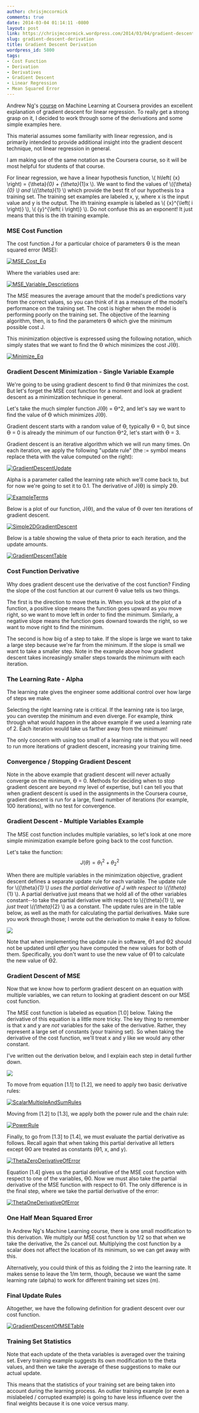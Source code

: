 ```yaml
---
author: chrisjmccormick
comments: true
date: 2014-03-04 01:14:11 -0800
layout: post
link: https://chrisjmccormick.wordpress.com/2014/03/04/gradient-descent-derivation/
slug: gradient-descent-derivation
title: Gradient Descent Derivation
wordpress_id: 5800
tags:
- Cost Function
- Derivation
- Derivatives
- Gradient Descent
- Linear Regression
- Mean Squared Error
---
```


Andrew Ng's [course](https://www.coursera.org/course/ml) on Machine Learning at Coursera provides an excellent explanation of gradient descent for linear regression. To really get a strong grasp on it, I decided to work through some of the derivations and some simple examples here.

This material assumes some familiarity with linear regression, and is primarily intended to provide additional insight into the gradient descent technique, not linear regression in general.

I am making use of the same notation as the Coursera course, so it will be most helpful for students of that course.

For linear regression, we have a linear hypothesis function, \\( h\left( {x} \right) = {\theta}_{0} + {\theta}_{1}x \\). We want to find the values of \\({\theta}_{0} \\) and \\({\theta}_{1} \\) which provide the best fit of our hypothesis to a training set. The training set examples are labeled x, y, where x is the input value and y is the output. The ith training example is labeled as \\( {x}^{\left( i \right)} \\), \\( {y}^{\left( i \right)} \\). Do not confuse this as an exponent! It just means that this is the ith training example.


### MSE Cost Function


The cost function J for a particular choice of parameters Ѳ is the mean squared error (MSE):


[![MSE_Cost_Eq](http://chrisjmccormick.files.wordpress.com/2014/02/mse_cost_eq1.png)](http://chrisjmccormick.files.wordpress.com/2014/02/mse_cost_eq1.png)


Where the variables used are:


[![MSE_Variable_Descriptions](http://chrisjmccormick.files.wordpress.com/2014/02/mse_variable_descriptions.png)](http://chrisjmccormick.files.wordpress.com/2014/02/mse_variable_descriptions.png)


The MSE measures the average amount that the model's predictions vary from the correct values, so you can think of it as a measure of the model’s performance on the training set. The cost is higher when the model is performing poorly on the training set. The objective of the learning algorithm, then, is to find the parameters Ѳ which give the minimum possible cost J.

This minimization objective is expressed using the following notation, which simply states that we want to find the Ѳ which minimizes the cost J(Ѳ).


[![Minimize_Eq](http://chrisjmccormick.files.wordpress.com/2014/02/minimize_eq.png)](http://chrisjmccormick.files.wordpress.com/2014/02/minimize_eq.png)





### Gradient Descent Minimization - Single Variable Example


We're going to be using gradient descent to find Ѳ that minimizes the cost. But let's forget the MSE cost function for a moment and look at gradient descent as a minimization technique in general.

Let's take the much simpler function J(Ѳ) = Ѳ^2, and let's say we want to find the value of Ѳ which minimizes J(Ѳ).

Gradient descent starts with a random value of Ѳ, typically Ѳ = 0, but since Ѳ = 0 is already the minimum of our function Ѳ^2, let's start with Ѳ = 3.

Gradient descent is an iterative algorithm which we will run many times. On each iteration, we apply the following "update rule" (the := symbol means replace theta with the value computed on the right):


[![GradientDescentUpdate](http://chrisjmccormick.files.wordpress.com/2014/02/gradientdescentupdate.png)](http://chrisjmccormick.files.wordpress.com/2014/02/gradientdescentupdate.png)


Alpha is a parameter called the learning rate which we'll come back to, but for now we're going to set it to 0.1. The derivative of J(Ѳ) is simply 2Ѳ.


[![ExampleTerms](http://chrisjmccormick.files.wordpress.com/2014/02/exampleterms.png)](http://chrisjmccormick.files.wordpress.com/2014/02/exampleterms.png)


Below is a plot of our function, J(Ѳ), and the value of Ѳ over ten iterations of gradient descent.


[![Simple2DGradientDescent](http://chrisjmccormick.files.wordpress.com/2014/02/simple2dgradientdescent.png)](http://chrisjmccormick.files.wordpress.com/2014/02/simple2dgradientdescent.png)


Below is a table showing the value of theta prior to each iteration, and the update amounts.


[![GradientDescentTable](http://chrisjmccormick.files.wordpress.com/2014/02/gradientdescenttable.png)](http://chrisjmccormick.files.wordpress.com/2014/02/gradientdescenttable.png)





### Cost Function Derivative


Why does gradient descent use the derivative of the cost function? Finding the slope of the cost function at our current Ѳ value tells us two things.

The first is the direction to move theta in. When you look at the plot of a function, a positive slope means the function goes upward as you move right, so we want to move left in order to find the minimum. Similarly, a negative slope means the function goes downard towards the right, so we want to move right to find the minimum.

The second is how big of a step to take. If the slope is large we want to take a large step because we're far from the minimum. If the slope is small we want to take a smaller step. Note in the example above how gradient descent takes increasingly smaller steps towards the minimum with each iteration.


### The Learning Rate - Alpha


The learning rate gives the engineer some additional control over how large of steps we make.

Selecting the right learning rate is critical. If the learning rate is too large, you can overstep the minimum and even diverge. For example, think through what would happen in the above example if we used a learning rate of 2. Each iteration would take us farther away from the minimum!

The only concern with using too small of a learning rate is that you will need to run more iterations of gradient descent, increasing your training time.


### Convergence / Stopping Gradient Descent


Note in the above example that gradient descent will never actually converge on the minimum, Ѳ = 0. Methods for deciding when to stop gradient descent are beyond my level of expertise, but I can tell you that when gradient descent is used in the assignments in the Coursera course, gradient descent is run for a large, fixed number of iterations (for example, 100 iterations), with no test for convergence.


### Gradient Descent - Multiple Variables Example


The MSE cost function includes multiple variables, so let's look at one more simple minimization example before going back to the cost function.

Let's take the function:
$$ J\left( \theta \right) = { \theta }_{1}^{2} + { \theta }_{2}^{2} $$

When there are multiple variables in the minimization objective, gradient descent defines a separate update rule for each variable. The update rule for \\({\theta}_{1} \\) uses the partial derivative of J with respect to \\({\theta}_{1} \\). A partial derivative just means that we hold all of the other variables constant--to take the partial derivative with respect to \\({\theta}_{1} \\), we just treat \\({\theta}_{2} \\) as a constant. The update rules are in the table below, as well as the math for calculating the partial derivatives. Make sure you work through those; I wrote out the derivation to make it easy to follow.

![](https://lh5.googleusercontent.com/-JqtzTcb3o_4/UxUZCnD-hgI/AAAAAAAABm8/S2fXW1KKL-M/w585-h675-no/TwoVariableUpdate.png)

Note that when implementing the update rule in software, Ѳ1 and Ѳ2 should not be updated until _after_ you have computed the new values for both of them. Specifically, you don't want to use the new value of Ѳ1 to calculate the new value of Ѳ2.


### Gradient Descent of MSE


Now that we know how to perform gradient descent on an equation with multiple variables, we can return to looking at gradient descent on our MSE cost function.

The MSE cost function is labeled as equation [1.0] below. Taking the derivative of this equation is a little more tricky. The key thing to remember is that x and y are _not_ variables for the sake of the derivative. Rather, they represent a large set of constants (your training set). So when taking the derivative of the cost function, we'll treat x and y like we would any other constant.

I've written out the derivation below, and I explain each step in detail further down.

![](https://lh5.googleusercontent.com/-HJDxfGy7jp0/UxUYiymwDVI/AAAAAAAABmk/Q69XPphPxxI/w824-h566-no/ThetaZeroDerivation.png)

To move from equation [1.1] to [1.2], we need to apply two basic derivative rules:

[![ScalarMultipleAndSumRules](http://chrisjmccormick.files.wordpress.com/2014/03/scalarmultipleandsumrules.png)](http://chrisjmccormick.files.wordpress.com/2014/03/scalarmultipleandsumrules.png)

Moving from [1.2] to [1.3], we apply both the power rule and the chain rule:

[![PowerRule](http://chrisjmccormick.files.wordpress.com/2014/03/powerrule.png)](http://chrisjmccormick.files.wordpress.com/2014/03/powerrule.png)

Finally, to go from [1.3] to [1.4], we must evaluate the partial derivative as follows. Recall again that when taking this partial derivative all letters except Ѳ0 are treated as constants (Ѳ1, x, and y).

[![ThetaZeroDerivativeOfError](http://chrisjmccormick.files.wordpress.com/2014/03/thetazeroderivativeoferror1.png)](http://chrisjmccormick.files.wordpress.com/2014/03/thetazeroderivativeoferror1.png)

Equation [1.4] gives us the partial derivative of the MSE cost function with respect to one of the variables, Ѳ0. Now we must also take the partial derivative of the MSE function with respect to Ѳ1. The only difference is in the final step, where we take the partial derivative of the error:

[![ThetaOneDerivativeOfError](http://chrisjmccormick.files.wordpress.com/2014/03/thetaonederivativeoferror.png)](http://chrisjmccormick.files.wordpress.com/2014/03/thetaonederivativeoferror.png)


### One Half Mean Squared Error


In Andrew Ng's Machine Learning course, there is one small modification to this derivation. We multiply our MSE cost function by 1/2 so that when we take the derivative, the 2s cancel out. Multiplying the cost function by a scalar does not affect the location of its minimum, so we can get away with this.

Alternatively, you could think of this as folding the 2 into the learning rate. It makes sense to leave the 1/m term, though, because we want the same learning rate (alpha) to work for different training set sizes (m).


### Final Update Rules


Altogether, we have the following definition for gradient descent over our cost function.

[![GradientDescentOfMSETable](http://chrisjmccormick.files.wordpress.com/2014/03/gradientdescentofmsetable.png)](http://chrisjmccormick.files.wordpress.com/2014/03/gradientdescentofmsetable.png)


### Training Set Statistics


Note that each update of the theta variables is averaged over the training set. Every training example suggests its own modification to the theta values, and then we take the average of these suggestions to make our actual update.

This means that the statistics of your training set are being taken into account during the learning process. An outlier training example (or even a mislabeled / corrupted example) is going to have less influence over the final weights because it is one voice versus many.


